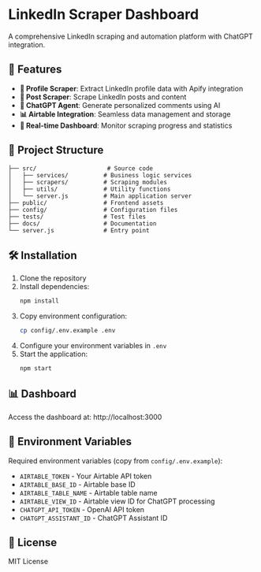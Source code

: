 # LinkedIn Scraper Dashboard

A comprehensive LinkedIn scraping and automation platform with ChatGPT integration.

## 🚀 Features

- **👤 Profile Scraper**: Extract LinkedIn profile data with Apify integration
- **📄 Post Scraper**: Scrape LinkedIn posts and content  
- **🤖 ChatGPT Agent**: Generate personalized comments using AI
- **📊 Airtable Integration**: Seamless data management and storage
- **🎯 Real-time Dashboard**: Monitor scraping progress and statistics

## 📁 Project Structure

```
├── src/                    # Source code
│   ├── services/          # Business logic services
│   ├── scrapers/          # Scraping modules
│   ├── utils/             # Utility functions
│   └── server.js          # Main application server
├── public/                # Frontend assets
├── config/                # Configuration files
├── tests/                 # Test files
├── docs/                  # Documentation
└── server.js              # Entry point
```

## 🛠️ Installation

1. Clone the repository
2. Install dependencies:
   ```bash
   npm install
   ```
3. Copy environment configuration:
   ```bash
   cp config/.env.example .env
   ```
4. Configure your environment variables in `.env`
5. Start the application:
   ```bash
   npm start
   ```

## 📊 Dashboard

Access the dashboard at: http://localhost:3000

## 🔧 Environment Variables

Required environment variables (copy from `config/.env.example`):

- `AIRTABLE_TOKEN` - Your Airtable API token
- `AIRTABLE_BASE_ID` - Airtable base ID
- `AIRTABLE_TABLE_NAME` - Airtable table name
- `AIRTABLE_VIEW_ID` - Airtable view ID for ChatGPT processing
- `CHATGPT_API_TOKEN` - OpenAI API token
- `CHATGPT_ASSISTANT_ID` - ChatGPT Assistant ID

## 📝 License

MIT License
